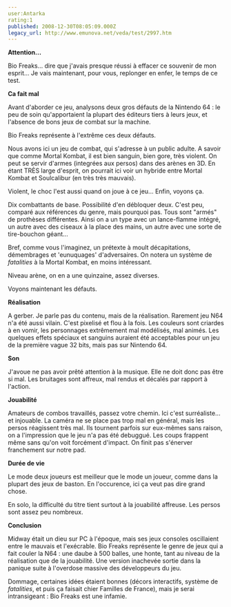 ```yaml
---
user:Antarka
rating:1
published: 2008-12-30T08:05:09.000Z
legacy_url: http://www.emunova.net/veda/test/2997.htm
---
```

**Attention...**  

  

Bio Freaks... dire que j'avais presque réussi à effacer ce souvenir de mon esprit... Je vais maintenant, pour vous, replonger en enfer, le temps de ce test.  

  

**Ca fait mal**  

  

Avant d'aborder ce jeu, analysons deux gros défauts de la Nintendo 64 : le peu de soin qu'apportaient la plupart des éditeurs tiers à leurs jeux, et l'absence de bons jeux de combat sur la machine.  

  

Bio Freaks représente à l'extrême ces deux défauts.  

  

Nous avons ici un jeu de combat, qui s'adresse à un public adulte. A savoir que comme Mortal Kombat, il est bien sanguin, bien gore, très violent. On peut se servir d'armes (integrées aux persos) dans des arènes en 3D. En étant TRÈS large d'esprit, on pourrait ici voir un hybride entre Mortal Kombat et Soulcalibur (en très très mauvais).  

  

Violent, le choc l'est aussi quand on joue à ce jeu... Enfin, voyons ça.  

  

Dix combattants de base. Possibilité d'en débloquer deux. C'est peu, comparé aux références du genre, mais pourquoi pas. Tous sont "armés" de prothèses différentes. Ainsi on a un type avec un lance-flamme intégré, un autre avec des ciseaux à la place des mains, un autre avec une sorte de tire-bouchon géant...  

  

Bref, comme vous l'imaginez, un prétexte à moult décapitations, démembrages et 'eunuquages' d'adversaires. On notera un système de _fatalities_ à la Mortal Kombat, en moins intéressant.  

  

Niveau arène, on en a une quinzaine, assez diverses.  

  

Voyons maintenant les défauts.  

  

  

**Réalisation**  

  

A gerber. Je parle pas du contenu, mais de la réalisation. Rarement jeu N64 n'a été aussi vilain. C'est pixelisé et flou à la fois. Les couleurs sont criardes à en vomir, les personnages extrêmement mal modélisés, mal animés. Les quelques effets spéciaux et sanguins auraient été acceptables pour un jeu de la première vague 32 bits, mais pas sur Nintendo 64\.  

  

**Son**  

  

J'avoue ne pas avoir prêté attention à la musique. Elle ne doit donc pas être si mal. Les bruitages sont affreux, mal rendus et décalés par rapport à l'action.  

  

**Jouabilité**  

  

Amateurs de combos travaillés, passez votre chemin. Ici c'est surréaliste... et injouable. La caméra ne se place pas trop mal en général, mais les persos réagissent très mal. Ils tournent parfois sur eux-mêmes sans raison, on a l'impression que le jeu n'a pas été debuggué. Les coups frappent même sans qu'on voit forcément d'impact. On finit pas s'énerver franchement sur notre pad.  

  

**Durée de vie**  

  

Le mode deux joueurs est meilleur que le mode un joueur, comme dans la plupart des jeux de baston. En l'occurence, ici ça veut pas dire grand chose.   

En solo, la difficulté du titre tient surtout à la jouabilité affreuse. Les persos sont assez peu nombreux.  

  

**Conclusion**  

  

Midway était un dieu sur PC à l'époque, mais ses jeux consoles oscillaient entre le mauvais et l'exécrable. Bio Freaks représente le genre de jeux qui a fait couler la N64 : une daube à 500 balles, une honte, tant au niveau de la réalisation que de la jouabilité. Une version inachevée sortie dans la panique suite à l'overdose massive des développeurs du jeu.  

  

Dommage, certaines idées étaient bonnes (décors interactifs, système de _fatalities_, et puis ça faisait chier Familles de France), mais je serai intransigeant : Bio Freaks est une infamie.